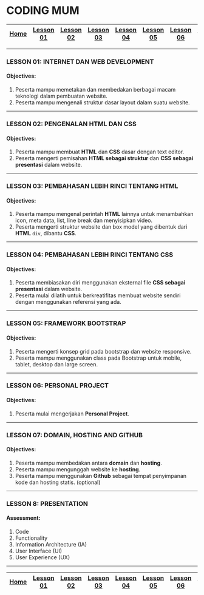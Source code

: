 # CODING MUM

| [Home][0] | [Lesson 01][1] | [Lesson 02][2] | [Lesson 03][3] | [Lesson 04][4] | [Lesson 05][5] | [Lesson 06][6] | [Lesson 07][7] | [Presentasi][8] |
|:---------:|:--------------:|:--------------:|:--------------:|:--------------:|:--------------:|:--------------:|:----------------:|:--------------:|

---

### LESSON 01: INTERNET DAN WEB DEVELOPMENT
#### Objectives:
1. Peserta mampu memetakan dan membedakan berbagai macam teknologi dalam pembuatan website.
2. Peserta mampu mengenali struktur dasar layout dalam suatu website.

----

### LESSON 02: PENGENALAN HTML DAN CSS
#### Objectives:
1. Peserta mampu membuat **HTML** dan **CSS** dasar dengan text editor.
2. Peserta mengerti pemisahan **HTML sebagai struktur** dan **CSS sebagai presentasi** dalam website.

----

### LESSON 03: PEMBAHASAN LEBIH RINCI TENTANG HTML
#### Objectives:
1. Peserta mampu mengenal perintah **HTML** lainnya untuk menambahkan icon, meta data, list, line break dan menyisipkan video.
2. Peserta mengerti struktur website dan box model yang dibentuk dari **HTML** `div`, dibantu **CSS**.

----

### LESSON 04: PEMBAHASAN LEBIH RINCI TENTANG CSS
#### Objectives:
1. Peserta membiasakan diri menggunakan eksternal file **CSS sebagai presentasi** dalam website.
2. Peserta mulai dilatih untuk berkreatifitas membuat website sendiri dengan menggunakan referensi yang ada.

----

### LESSON 05: FRAMEWORK BOOTSTRAP
#### Objectives:
1. Peserta mengerti konsep grid pada bootstrap dan website responsive.
2. Peserta mampu menggunakan class pada Bootstrap untuk mobile, tablet, desktop dan large screen.

----

### LESSON 06: PERSONAL PROJECT
#### Objectives:
1. Peserta mulai mengerjakan **Personal Project**.

----

### LESSON 07: DOMAIN, HOSTING AND GITHUB
#### Objectives:
1. Peserta mampu membedakan antara **domain** dan **hosting**.
2. Peserta mampu mengunggah website ke **hosting**.
3. Peserta mampu menggunakan **Github** sebagai tempat penyimpanan kode dan hosting statis. (optional)

----

### LESSON 8: PRESENTATION
#### Assessment:
1. Code
2. Functionality
3. Information Architecture (IA)
4. User Interface (UI)
5. User Experience (UX)

----
<!---
### Catatan:
1. HTML dan CSS dijadikan materi utama kurikulum Coding Mum. Alumni diharapkan bisa menjadi front-end developer yang memiliki pengetahuan HTML dan CSS solid, ditambah kemampuan menggunakan JavaScript sebagai pendukung.

2. Bootstrap adalah framework yang paling popular saat ini. Ia sangat membantu development website dari segi waktu dan biaya. Mungkin perlu effort lebih bagi pengajar untuk familiar dengan Bootstrap.

3. Materi Github mungkin menjadi bottleneck bagi proses belajar/mengajar Coding Mum. Diharapkan materi Github hanya sebagai pendukung saja. Mentor berperan besar dalam membantu meng-upload website ke Github peserta. Sehingga tidak membuang waktu banyak di materi Github.

4. Materi JavaScript mungkin materi berat bagi Coding Mum. Diharapkan JavaScript yang diajarkan hanya elemen pendukung dari pembuatan website

5. The art of searching. Kelas tidak bisa mengcover seluruh ilmu. Beritahu trik mencari solusi di Google dengan keyword yang spesifik.

---
-->
| [Home][0] | [Lesson 01][1] | [Lesson 02][2] | [Lesson 03][3] | [Lesson 04][4] | [Lesson 05][5] | [Lesson 06][6] | [Lesson 07][7] | [Presentation][8] |
|:---------:|:--------------:|:--------------:|:--------------:|:--------------:|:--------------:|:--------------------:|:--------------:|:-----------------:|

[0]: README.md "Home"
[1]: lesson-01.md "Internet dan Web Development"
[2]: lesson-02.md "Pengenalan HTML dan CSS"
[3]: lesson-03.md "Pembahasan Lebih Rinci Tentang HTML"
[4]: lesson-04.md "Pembahasan Lebih Rinci Tentang CSS"
[5]: lesson-05.md "Framework Bootstrap"
[6]: lesson-06.md "Personal Project"
[7]: lesson-07.md "Domain, Hosting dan GitHub"
[8]: lesson-08.md "Presentation"
